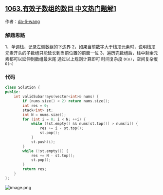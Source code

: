 ## [1063.有效子数组的数目 中文热门题解1](https://leetcode.cn/problems/number-of-valid-subarrays/solutions/100000/c-dan-diao-zhan-jie-fa-by-da-li-wang-3)

作者：[da-li-wang](https://leetcode.cn/u/da-li-wang)
### 解题思路
1，单调栈，记录左侧数组的下边界
2，如果当前数字大于栈顶元素时，说明栈顶元素开头的子数组只能延长到当前位置的前面一位
3，遍历完数组后，栈中剩余元素都可以延伸到数组最末尾
通过以上规则计算即可
时间复杂度 `O(n)`，空间复杂度`O(n)`

### 代码

```cpp
class Solution {
public:
    int validSubarrays(vector<int>& nums) {
        if (nums.size() < 2) return nums.size();
        int res = 0;
        stack<int> st;
        int N = nums.size();
        for (int i = 0; i < N; ++i) {
            while (!st.empty() && nums[st.top()] > nums[i]) {
                res += i - st.top();
                st.pop();
            }
            st.push(i);
        }
        while (!st.empty()) {
            res += N - st.top();
            st.pop();
        }
        return res;
    }
};
```

![image.png](https://pic.leetcode-cn.com/f49edaeb7eb52a07592cd0748398bd33fa5f07fe80cf3b64472e1e2526b87a33-image.png)
